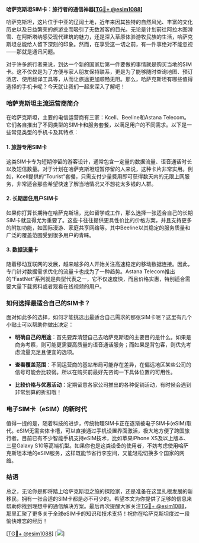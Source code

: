 **哈萨克斯坦SIM卡：旅行者的通信神器[[TG💪+ @esim1088](https://t.me/s/esim1088)]**

哈萨克斯坦，这片位于中亚的辽阔土地，近年来因其独特的自然风光、丰富的文化历史以及日益繁荣的旅游业而吸引了无数游客的目光。无论是计划前往阿拉木图滑雪、在阿斯塔纳感受现代建筑的魅力，还是深入草原体验游牧民族的生活，哈萨克斯坦总能给人留下深刻的印象。然而，在享受这一切之前，有一件事绝对不能忽视——那就是通讯问题。

对于许多旅行者来说，到达一个新的国家后第一件要做的事情就是购买当地的SIM卡。这不仅仅是为了方便与家人朋友保持联系，更是为了能够随时查询地图、预订酒店、使用翻译工具等，从而让旅途更加顺畅无阻。那么，哈萨克斯坦有哪些值得选择的手机卡呢？今天就让我们一起来深入了解吧！

### 哈萨克斯坦主流运营商简介

在哈萨克斯坦，主要的电信运营商有三家：Kcell、Beeline和Astana Telecom。它们各自推出了不同类型的SIM卡和服务套餐，以满足用户的不同需求。以下是一些常见类型的手机卡及其特点：

#### 1. **旅游专用SIM卡**
这类SIM卡专为短期停留的游客设计，通常包含一定量的数据流量、语音通话时长以及短信数量。对于计划在哈萨克斯坦短暂停留的人来说，这种卡片非常实用。例如，Kcell提供的“Tourist”套餐，只需支付少量费用即可获得数天内的无限上网服务，非常适合那些希望快速了解当地情况又不想花太多钱的人群。

#### 2. **长期居住用户SIM卡**
如果你打算长期待在哈萨克斯坦，比如留学或工作，那么选择一张适合自己的长期SIM卡就显得尤为重要了。这些卡往往提供更具性价比的价格方案，并且支持更多的附加功能，如国际漫游、家庭共享网络等。其中Beeline以其稳定的服务质量和广泛的覆盖范围受到很多用户的青睐。

#### 3. **数据流量卡**
随着移动互联网的发展，越来越多的人开始关注高速稳定的移动数据连接。因此，专门针对数据需求优化的流量卡也成为了一种趋势。Astana Telecom推出的“FastNet”系列就是典型代表之一，它不仅速度快，而且价格实惠，特别适合需要大量下载资料或者观看在线视频的用户。

### 如何选择最适合自己的SIM卡？

面对如此多的选择，如何才能挑选出最适合自己需求的那张SIM卡呢？这里有几个小贴士可以帮助你做出决定：

- **明确自己的用途**：首先要弄清楚自己去哈萨克斯坦的主要目的是什么。如果是商务考察，则可能更需要高质量的语音通话服务；而如果是背包客，则优先考虑流量充足且便宜的选项。
  
- **查看覆盖范围**：不同运营商的基站布局可能存在差异，在偏远地区某些公司的信号可能会比较弱。所以在购买前最好先咨询一下具体位置的可用性。

- **比较价格与优惠活动**：定期留意各家公司推出的各种促销活动，有时候会遇到非常划算的折扣哦！

### 电子SIM卡（eSIM）的新时代

值得一提的是，随着科技的进步，传统物理SIM卡正在逐渐被电子SIM卡(eSIM)取代。eSIM无需实体卡槽，可以直接通过手机设置界面激活，极大地方便了跨国旅行者。目前已有不少智能手机支持eSIM技术，比如苹果iPhone XS及以上版本、三星Galaxy S10等高端机型。如果你也是这类设备的使用者，不妨考虑使用哈萨克斯坦本地的eSIM服务，这样既能节省行李空间，又能轻松切换多个国家的网络。

### 结语

总之，无论你是即将踏上哈萨克斯坦之旅的探险家，还是准备在这里扎根发展的新移民，拥有一张合适的SIM卡都是必不可少的。希望本文为你提供了足够的信息来帮助你找到理想中的通信解决方案。最后再次提醒大家关注[TG💪+ @esim1088](https://t.me/s/esim1088)，那里汇聚了更多关于全球eSIM卡的知识和技术支持！祝你在哈萨克斯坦度过一段愉快难忘的经历！

[[TG💪+ @esim1088](https://t.me/s/esim1088)] [![](https://i.postimg.cc/4NQfJmqS/Snipaste-2025-05-13-00-14-12.png)]